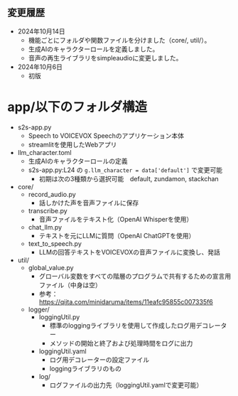 ## 変更履歴

- 2024年10月14日
  - 機能ごとにフォルダや関数ファイルを分けました（core/, util/）。
  - 生成AIのキャラクターロールを定義しました。
  - 音声の再生ライブラリをsimpleaudioに変更しました。
- 2024年10月6日
  - 初版

# app/以下のフォルダ構造

- s2s-app.py
  - Speech to VOICEVOX Speechのアプリケーション本体
  - streamlitを使用したWebアプリ
- llm_character.toml
  - 生成AIのキャラクターロールの定義
  - s2s-app.py:L24 の `g.llm_character = data['default']` で変更可能
    - 初期は次の3種類から選択可能　default, zundamon, stackchan
- core/
  - record_audio.py
    - 話しかけた声を音声ファイルに保存
  - transcribe.py
    - 音声ファイルをテキスト化（OpenAI Whisperを使用）
  - chat_llm.py
    - テキストを元にLLMに質問（OpenAI ChatGPTを使用）
  - text_to_speech.py
    - LLMの回答テキストをVOICEVOXの音声ファイルに変換し、発話
- util/
  - global_value.py
    - グローバル変数をすべての階層のプログラムで共有するための宣言用ファイル（中身は空）
    - 参考：https://qiita.com/minidaruma/items/11eafc95855c007335f6
  - logger/
    - loggingUtil.py
      - 標準のloggingライブラリを使用して作成したログ用デコレーター
      - メソッドの開始と終了および処理時間をログに出力
    - loggingUtil.yaml
      - ログ用デコレーターの設定ファイル
      - loggingライブラリのもの
    - log/
      - ログファイルの出力先（loggingUtil.yamlで変更可能）
